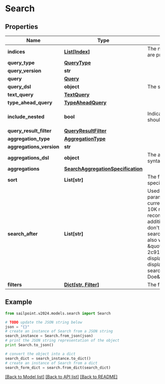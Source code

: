 # Search


## Properties

Name | Type | Description | Notes
------------ | ------------- | ------------- | -------------
**indices** | [**List[Index]**](Index.md) | The names of the Elasticsearch indices in which to search. If none are provided, then all indices will be searched. | [optional] 
**query_type** | [**QueryType**](QueryType.md) |  | [optional] 
**query_version** | **str** |  | [optional] 
**query** | [**Query**](Query.md) |  | [optional] 
**query_dsl** | **object** | The search query using the Elasticsearch [Query DSL](https://www.elastic.co/guide/en/elasticsearch/reference/7.10/query-dsl.html) syntax. | [optional] 
**text_query** | [**TextQuery**](TextQuery.md) |  | [optional] 
**type_ahead_query** | [**TypeAheadQuery**](TypeAheadQuery.md) |  | [optional] 
**include_nested** | **bool** | Indicates whether nested objects from returned search results should be included. | [optional] [default to True]
**query_result_filter** | [**QueryResultFilter**](QueryResultFilter.md) |  | [optional] 
**aggregation_type** | [**AggregationType**](AggregationType.md) |  | [optional] 
**aggregations_version** | **str** |  | [optional] 
**aggregations_dsl** | **object** | The aggregation search query using Elasticsearch [Aggregations](https://www.elastic.co/guide/en/elasticsearch/reference/5.2/search-aggregations.html) syntax. | [optional] 
**aggregations** | [**SearchAggregationSpecification**](SearchAggregationSpecification.md) |  | [optional] 
**sort** | **List[str]** | The fields to be used to sort the search results. Use + or - to specify the sort direction. | [optional] 
**search_after** | **List[str]** | Used to begin the search window at the values specified. This parameter consists of the last values of the sorted fields in the current record set. This is used to expand the Elasticsearch limit of 10K records by shifting the 10K window to begin at this value. It is recommended that you always include the ID of the object in addition to any other fields on this parameter in order to ensure you don&#39;t get duplicate results while paging. For example, when searching for identities, if you are sorting by displayName you will also want to include ID, for example [\&quot;displayName\&quot;, \&quot;id\&quot;].  If the last identity ID in the search result is 2c91808375d8e80a0175e1f88a575221 and the last displayName is \&quot;John Doe\&quot;, then using that displayName and ID will start a new search after this identity. The searchAfter value will look like [\&quot;John Doe\&quot;,\&quot;2c91808375d8e80a0175e1f88a575221\&quot;] | [optional] 
**filters** | [**Dict[str, Filter]**](Filter.md) | The filters to be applied for each filtered field name. | [optional] 

## Example

```python
from sailpoint.v2024.models.search import Search

# TODO update the JSON string below
json = "{}"
# create an instance of Search from a JSON string
search_instance = Search.from_json(json)
# print the JSON string representation of the object
print Search.to_json()

# convert the object into a dict
search_dict = search_instance.to_dict()
# create an instance of Search from a dict
search_form_dict = search.from_dict(search_dict)
```
[[Back to Model list]](../README.md#documentation-for-models) [[Back to API list]](../README.md#documentation-for-api-endpoints) [[Back to README]](../README.md)


